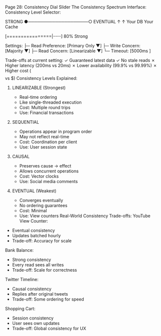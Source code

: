 Page 28: Consistency Dial Slider
The Consistency Spectrum Interface:
Consistency Level Selector:

STRONG ●────────────────────○ EVENTUAL
       ↑                    ↑
    Your DB              Your Cache

[================|----] 80% Strong

Settings:
├─ Read Preference:  [Primary Only ▼]
├─ Write Concern:    [Majority     ▼]
├─ Read Concern:     [Linearizable ▼]
└─ Timeout:          [5000ms       ]

Trade-offs at current setting:
✓ Guaranteed latest data
✓ No stale reads
✗ Higher latency (200ms vs 20ms)
✗ Lower availability (99.9% vs 99.99%)
✗ Higher cost ($$$$ vs $)
Consistency Levels Explained:
1. LINEARIZABLE (Strongest)
   - Real-time ordering
   - Like single-threaded execution
   - Cost: Multiple round trips
   - Use: Financial transactions

2. SEQUENTIAL  
   - Operations appear in program order
   - May not reflect real-time
   - Cost: Coordination per client
   - Use: User session state

3. CAUSAL
   - Preserves cause → effect
   - Allows concurrent operations
   - Cost: Vector clocks
   - Use: Social media comments

4. EVENTUAL (Weakest)
   - Converges eventually
   - No ordering guarantees
   - Cost: Minimal
   - Use: View counters
Real-World Consistency Trade-offs:
YouTube View Counter:
- Eventual consistency
- Updates batched hourly
- Trade-off: Accuracy for scale

Bank Balance:
- Strong consistency  
- Every read sees all writes
- Trade-off: Scale for correctness

Twitter Timeline:
- Causal consistency
- Replies after original tweets
- Trade-off: Some ordering for speed

Shopping Cart:
- Session consistency
- User sees own updates
- Trade-off: Global consistency for UX